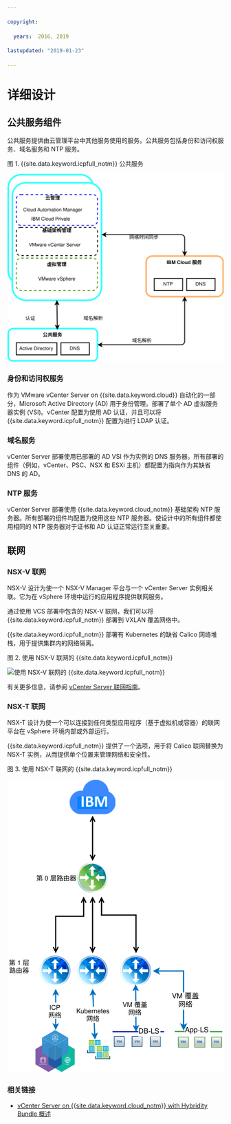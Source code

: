 ```yaml
---

copyright:

  years:  2016, 2019

lastupdated: "2019-01-23"

---
```


# 详细设计

## 公共服务组件

公共服务提供由云管理平台中其他服务使用的服务。公共服务包括身份和访问权服务、域名服务和 NTP 服务。

图 1. {{site.data.keyword.icpfull_notm}} 公共服务

![{{site.data.keyword.icpfull_notm}} 公共服务](vcsicp-icp-commonservices.svg)

### 身份和访问权服务
作为 VMware vCenter Server on {{site.data.keyword.cloud}} 自动化的一部分，Microsoft Active Directory (AD) 用于身份管理。部署了单个 AD 虚拟服务器实例 (VSI)。vCenter 配置为使用 AD 认证，并且可以将 {{site.data.keyword.icpfull_notm}} 配置为进行 LDAP 认证。

###	域名服务
vCenter Server 部署使用已部署的 AD VSI 作为实例的 DNS 服务器。所有部署的组件（例如，vCenter、PSC、NSX 和 ESXi 主机）都配置为指向作为其缺省 DNS 的 AD。

###	NTP 服务
vCenter Server 部署使用 {{site.data.keyword.cloud_notm}} 基础架构 NTP 服务器。所有部署的组件均配置为使用这些 NTP 服务器。使设计中的所有组件都使用相同的 NTP 服务器对于证书和 AD 认证正常运行至关重要。

## 联网

### NSX-V 联网

NSX-V 设计为使一个 NSX-V Manager 平台与一个 vCenter Server 实例相关联。它为在 vSphere 环境中运行的应用程序提供联网服务。

通过使用 VCS 部署中包含的 NSX-V 联网，我们可以将 {{site.data.keyword.icpfull_notm}} 部署到 VXLAN 覆盖网络中。

{{site.data.keyword.icpfull_notm}} 部署有 Kubernetes 的缺省 Calico 网络堆栈，用于提供集群内的网络隔离。

图 2. 使用 NSX-V 联网的 {{site.data.keyword.icpfull_notm}}

![使用 NSX-V 联网的 {{site.data.keyword.icpfull_notm}}](vcsicp-nsxv-networking.svg)

有关更多信息，请参阅 [vCenter Server 联网指南](/docs/services/vmwaresolutions/archiref/vcsnsxt/vcsnsxt-intro.html)。

### NSX-T 联网

NSX-T 设计为使一个可以连接到任何类型应用程序（基于虚拟机或容器）的联网平台在 vSphere 环境内部或外部运行。

{{site.data.keyword.icpfull_notm}} 提供了一个选项，用于将 Calico 联网替换为 NSX-T 实例，从而提供单个位置来管理网络和安全性。

图 3. 使用 NSX-T 联网的 {{site.data.keyword.icpfull_notm}}

![使用 NSX-T 联网的 {{site.data.keyword.icpfull_notm}}](vcsicp-icp-nsxt-networking.svg)

### 相关链接

* [vCenter Server on {{site.data.keyword.cloud_notm}} with Hybridity Bundle 概述](/docs/services/vmwaresolutions/archiref/vcs/vcs-hybridity-intro.html)
